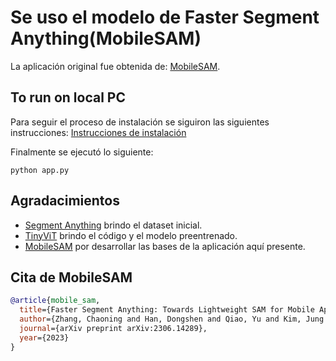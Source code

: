 
# Se uso el modelo de Faster Segment Anything(MobileSAM)

La aplicación original fue obtenida de: [MobileSAM](https://github.com/ChaoningZhang/MobileSAM).

## To run on local PC
Para seguir el proceso de instalación se siguiron las siguientes instrucciones: [Instrucciones de instalación](https://github.com/dhkim2810/MobileSAM/tree/master#installation)

Finalmente se ejecutó lo siguiente:

```
python app.py
```

## Agradacimientos

- [Segment Anything](https://segment-anything.com/) brindo el dataset inicial.
- [TinyViT](https://github.com/microsoft/Cream/tree/main/TinyViT) brindo el código y el modelo preentrenado.
- [MobileSAM](https://github.com/ChaoningZhang/MobileSAM) por desarrollar las bases de la aplicación aquí presente.

## Cita de MobileSAM

```bibtex
@article{mobile_sam,
  title={Faster Segment Anything: Towards Lightweight SAM for Mobile Applications},
  author={Zhang, Chaoning and Han, Dongshen and Qiao, Yu and Kim, Jung Uk and Bae, Sung Ho and Lee, Seungkyu and Hong, Choong Seon},
  journal={arXiv preprint arXiv:2306.14289},
  year={2023}
}
```
